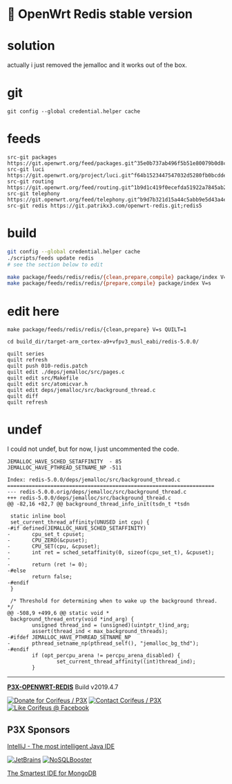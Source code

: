 [//]: #@corifeus-header

# 📡 OpenWrt Redis stable version

                        
[//]: #@corifeus-header:end
# solution 

actually i just removed the jemalloc and it works out of the box.

# git

`git config --global credential.helper cache`

# feeds
```text
src-git packages https://git.openwrt.org/feed/packages.git^35e0b737ab496f5b51e80079b0d8c9b442e223f5
src-git luci https://git.openwrt.org/project/luci.git^f64b1523447547032d5280fb0bcdde570f2ca913
src-git routing https://git.openwrt.org/feed/routing.git^1b9d1c419f0ecefda51922a7845ab2183d6acd76
src-git telephony https://git.openwrt.org/feed/telephony.git^b9d7b321d15a44c5abb9e5d43a4ec78abfd9031b
src-git redis https://git.patrikx3.com/openwrt-redis.git;redis5
```

# build
````bash
git config --global credential.helper cache
./scripts/feeds update redis
# see the section below to edit

make package/feeds/redis/redis/{clean,prepare,compile} package/index V=s
make package/feeds/redis/redis/{prepare,compile} package/index V=s
````

# edit here
````text
make package/feeds/redis/redis/{clean,prepare} V=s QUILT=1

cd build_dir/target-arm_cortex-a9+vfpv3_musl_eabi/redis-5.0.0/

quilt series
quilt refresh
quilt push 010-redis.patch
quilt edit ./deps/jemalloc/src/pages.c 
quilt edit src/Makefile 
quilt edit src/atomicvar.h
quilt edit deps/jemalloc/src/background_thread.c 
quilt diff
quilt refresh
````

# undef

I could not undef, but for now, I just uncommented the code.

```text
JEMALLOC_HAVE_SCHED_SETAFFINITY  - 85
JEMALLOC_HAVE_PTHREAD_SETNAME_NP -511
```

```text
Index: redis-5.0.0/deps/jemalloc/src/background_thread.c
===================================================================
--- redis-5.0.0.orig/deps/jemalloc/src/background_thread.c
+++ redis-5.0.0/deps/jemalloc/src/background_thread.c
@@ -82,16 +82,7 @@ background_thread_info_init(tsdn_t *tsdn

 static inline bool
 set_current_thread_affinity(UNUSED int cpu) {
-#if defined(JEMALLOC_HAVE_SCHED_SETAFFINITY)
-       cpu_set_t cpuset;
-       CPU_ZERO(&cpuset);
-       CPU_SET(cpu, &cpuset);
-       int ret = sched_setaffinity(0, sizeof(cpu_set_t), &cpuset);
-
-       return (ret != 0);
-#else
        return false;
-#endif
 }

 /* Threshold for determining when to wake up the background thread. */
@@ -508,9 +499,6 @@ static void *
 background_thread_entry(void *ind_arg) {
        unsigned thread_ind = (unsigned)(uintptr_t)ind_arg;
        assert(thread_ind < max_background_threads);
-#ifdef JEMALLOC_HAVE_PTHREAD_SETNAME_NP
-       pthread_setname_np(pthread_self(), "jemalloc_bg_thd");
-#endif
        if (opt_percpu_arena != percpu_arena_disabled) {
                set_current_thread_affinity((int)thread_ind);
        }
```
[//]: #@corifeus-footer

---

[**P3X-OPENWRT-REDIS**](https://pages.corifeus.com/openwrt-redis) Build v2019.4.7 

[![Donate for Corifeus / P3X](https://img.shields.io/badge/Donate-Corifeus-003087.svg)](https://www.paypal.com/cgi-bin/webscr?cmd=_s-xclick&hosted_button_id=QZVM4V6HVZJW6)  [![Contact Corifeus / P3X](https://img.shields.io/badge/Contact-P3X-ff9900.svg)](https://www.patrikx3.com/en/front/contact) [![Like Corifeus @ Facebook](https://img.shields.io/badge/LIKE-Corifeus-3b5998.svg)](https://www.facebook.com/corifeus.software) 


## P3X Sponsors

[IntelliJ - The most intelligent Java IDE](https://www.jetbrains.com/?from=patrikx3)
  
[![JetBrains](https://cdn.corifeus.com/assets/svg/jetbrains-logo.svg)](https://www.jetbrains.com/?from=patrikx3) [![NoSQLBooster](https://cdn.corifeus.com/assets/png/nosqlbooster-70x70.png)](https://www.nosqlbooster.com/)

[The Smartest IDE for MongoDB](https://www.nosqlbooster.com)
  
  
 

[//]: #@corifeus-footer:end